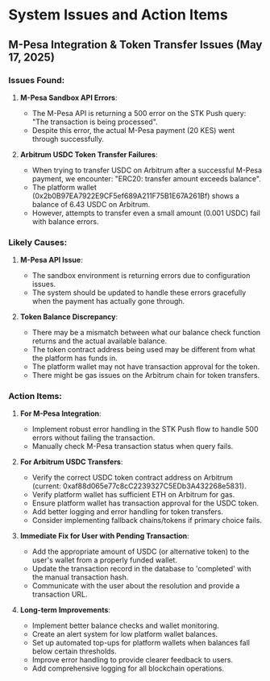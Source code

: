 # System Issues and Action Items

## M-Pesa Integration & Token Transfer Issues (May 17, 2025)

### Issues Found:

1. **M-Pesa Sandbox API Errors**: 
   - The M-Pesa API is returning a 500 error on the STK Push query: "The transaction is being processed".
   - Despite this error, the actual M-Pesa payment (20 KES) went through successfully.

2. **Arbitrum USDC Token Transfer Failures**:
   - When trying to transfer USDC on Arbitrum after a successful M-Pesa payment, we encounter: "ERC20: transfer amount exceeds balance".
   - The platform wallet (0x2b0B97EA7922E9CF5ef689A211F75B1E67A261Bf) shows a balance of 6.43 USDC on Arbitrum.
   - However, attempts to transfer even a small amount (0.001 USDC) fail with balance errors.

### Likely Causes:

1. **M-Pesa API Issue**: 
   - The sandbox environment is returning errors due to configuration issues.
   - The system should be updated to handle these errors gracefully when the payment has actually gone through.

2. **Token Balance Discrepancy**:
   - There may be a mismatch between what our balance check function returns and the actual available balance.
   - The token contract address being used may be different from what the platform has funds in.
   - The platform wallet may not have transaction approval for the token.
   - There might be gas issues on the Arbitrum chain for token transfers.

### Action Items:

1. **For M-Pesa Integration**:
   - Implement robust error handling in the STK Push flow to handle 500 errors without failing the transaction.
   - Manually check M-Pesa transaction status when query fails.

2. **For Arbitrum USDC Transfers**:
   - Verify the correct USDC token contract address on Arbitrum (current: 0xaf88d065e77c8cC2239327C5EDb3A432268e5831).
   - Verify platform wallet has sufficient ETH on Arbitrum for gas.
   - Ensure platform wallet has transaction approval for the USDC token.
   - Add better logging and error handling for token transfers.
   - Consider implementing fallback chains/tokens if primary choice fails.

3. **Immediate Fix for User with Pending Transaction**:
   - Add the appropriate amount of USDC (or alternative token) to the user's wallet from a properly funded wallet.
   - Update the transaction record in the database to 'completed' with the manual transaction hash.
   - Communicate with the user about the resolution and provide a transaction URL.

4. **Long-term Improvements**:
   - Implement better balance checks and wallet monitoring.
   - Create an alert system for low platform wallet balances.
   - Set up automated top-ups for platform wallets when balances fall below certain thresholds.
   - Improve error handling to provide clearer feedback to users.
   - Add comprehensive logging for all blockchain operations. 